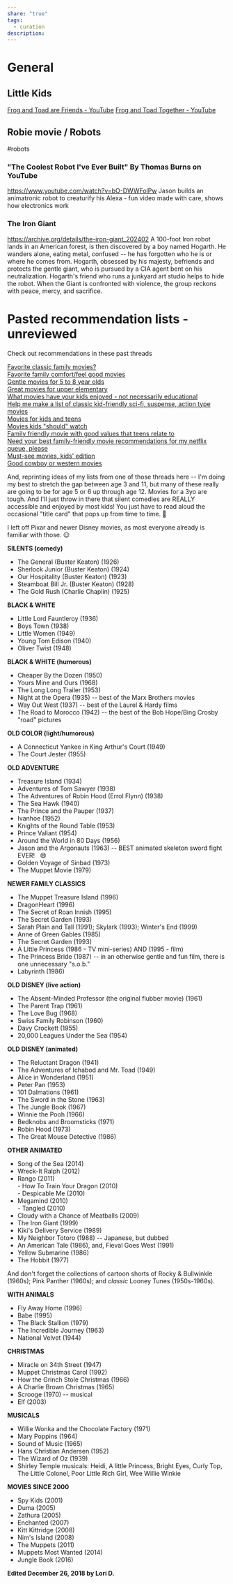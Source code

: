```yaml
---
share: "true"
tags:
  - curation
description:
---
```


# General
## Little Kids
[Frog and Toad are Friends - YouTube](https://www.youtube.com/watch?v=yrNGxa56Gpc)
[Frog and Toad Together - YouTube](https://www.youtube.com/watch?v=K_S7mmdAxNk)

## Robie movie / Robots
#robots 
### "The Coolest Robot I've Ever Built" By Thomas Burns on YouTube 
https://www.youtube.com/watch?v=bO-DWWFolPw
Jason builds an animatronic robot to creaturify his Alexa - fun video made with care, shows how electronics work

### **The Iron Giant**
https://archive.org/details/the-iron-giant_202402 
A 100-foot Iron robot lands in an American forest, is then discovered by a boy named Hogarth. He wanders alone, eating metal, confused -- he has forgotten who he is or where he comes from. Hogarth, obsessed by his majesty, befriends and protects the gentle giant, who is pursued by a CIA agent bent on his neutralization. Hogarth's friend who runs a junkyard art studio helps to hide the robot. When the Giant is confronted with violence, the group reckons with peace, mercy, and sacrifice. 

# Pasted recommendation lists - unreviewed
Check out recommendations in these past threads

[Favorite classic family movies?](https://forums.welltrainedmind.com/topic/301185-favorite-classic-family-movies/)  
[Favorite family comfort/feel good movies](https://forums.welltrainedmind.com/topic/385394-favorite-family-comfortfeel-good-movies/)  
[Gentle movies for 5 to 8 year olds](https://forums.welltrainedmind.com/topic/615030-gentle-movies-for-5-8-year-olds/)  
[Great movies for upper elementary](https://forums.welltrainedmind.com/topic/523208-great-movies-for-upper-elementary/)  
[What movies have your kids enjoyed - not necessarily educational](https://forums.welltrainedmind.com/topic/539809-what-movies-have-your-kids-enjoyed-not-necessarily-educational/)  
[Help me make a list of classic kid-friendly sci-fi, suspense, action type movies](https://forums.welltrainedmind.com/topic/437751-help-me-make-a-list-of-classic-kid-friendly-sci-fi-suspense-action-type-movies/)  
[Movies for kids and teens](https://forums.welltrainedmind.com/topic/529561-movies-for-kids-and-teens/)  
[Movies kids "should" watch](https://forums.welltrainedmind.com/topic/526937-movies-kids-should-watch/)  
[Family friendly movie with good values that teens relate to](https://forums.welltrainedmind.com/topic/492832-family-friendly-movie-with-good-values-that-teens-relate-to/)  
[Need your best family-friendly movie recommendations for my netflix queue, please](https://forums.welltrainedmind.com/topic/126488-need-your-best-family-friendly-movie-recommendations-for-my-netflix-queue-please/)  
[Must-see movies, kids' edition](https://forums.welltrainedmind.com/topic/421433-must-see-movies-kids-edition/)  
[Good cowboy or western movies](https://forums.welltrainedmind.com/topic/518853-good-cowboy-or-western-movies-for-younger-kids/)

And, reprinting ideas of my lists from one of those threads here -- I'm doing my best to stretch the gap between age 3 and 11, but many of these really are going to be for age 5 or 6 up through age 12. Movies for a 3yo are tough. And I'll just throw in there that silent comedies are REALLY accessible and enjoyed by most kids! You just have to read aloud the occasional "title card" that pops up from time to time. 🙂

I left off Pixar and newer Disney movies, as most everyone already is familiar with those. 😉

**SILENTS (comedy)**  
- The General (Buster Keaton) (1926)  
- Sherlock Junior (Buster Keaton) (1924)  
- Our Hospitality (Buster Keaton) (1923)  
- Steamboat Bill Jr. (Buster Keaton) (1928)  
- The Gold Rush (Charlie Chaplin) (1925)  
  
**BLACK & WHITE**  
- Little Lord Fauntleroy (1936)  
- Boys Town (1938)  
- Little Women (1949)  
- Young Tom Edison (1940)  
- Oliver Twist (1948)  
  
**BLACK & WHITE (humorous)**  
- Cheaper By the Dozen (1950)  
- Yours Mine and Ours (1968)  
- The Long Long Trailer (1953)  
- Night at the Opera (1935) -- best of the Marx Brothers movies  
- Way Out West (1937) -- best of the Laurel & Hardy films  
- The Road to Morocco (1942) -- the best of the Bob Hope/Bing Crosby "road" pictures

**OLD COLOR (light/humorous)**  
- A Connecticut Yankee in King Arthur's Court (1949)  
- The Court Jester (1955)  
  
**OLD ADVENTURE**  
- Treasure Island (1934)  
- Adventures of Tom Sawyer (1938)  
- The Adventures of Robin Hood (Errol Flynn) (1938)  
- The Sea Hawk (1940)  
- The Prince and the Pauper (1937)  
- Ivanhoe (1952)  
- Knights of the Round Table (1953)  
- Prince Valiant (1954)  
- Around the World in 80 Days (1956)  
- Jason and the Argonauts (1963) -- BEST animated skeleton sword fight EVER!   😄  
- Golden Voyage of Sinbad (1973)  
- The Muppet Movie (1979)

**NEWER FAMILY CLASSICS**  
- The Muppet Treasure Island (1996)  
- DragonHeart (1996)  
- The Secret of Roan Innish (1995)  
- The Secret Garden (1993)  
- Sarah Plain and Tall (1991); Skylark (1993); Winter's End (1999)  
- Anne of Green Gables (1985)  
- The Secret Garden (1993)  
- A Little Princess (1986 - TV mini-series) AND (1995 - film)  
- The Princess Bride (1987) -- in an otherwise gentle and fun film, there is one unnecessary "s.o.b."  
- Labyrinth (1986)  
  
**OLD DISNEY (live action)**  
- The Absent-Minded Professor (the original flubber movie) (1961)  
- The Parent Trap (1961)  
- The Love Bug (1968)  
- Swiss Family Robinson (1960)  
- Davy Crockett (1955)  
- 20,000 Leagues Under the Sea (1954)  
  
**OLD DISNEY (animated)**  
- The Reluctant Dragon (1941)  
- The Adventures of Ichabod and Mr. Toad (1949)  
- Alice in Wonderland (1951)  
- Peter Pan (1953)  
- 101 Dalmations (1961)  
- The Sword in the Stone (1963)  
- The Jungle Book (1967)  
- Winnie the Pooh (1966)  
- Bedknobs and Broomsticks (1971)  
- Robin Hood (1973)  
- The Great Mouse Detective (1986)

**OTHER ANIMATED**  
- Song of the Sea (2014)  
- Wreck-It Ralph (2012)  
- Rango (2011)  
- How To Train Your Dragon (2010)  
- Despicable Me (2010)  
- Megamind (2010)  
- Tangled (2010)  
- Cloudy with a Chance of Meatballs (2009)  
- The Iron Giant (1999)  
- Kiki's Delivery Service (1989)  
- My Neighbor Totoro (1988) -- Japanese, but dubbed  
- An American Tale (1986), and, Fieval Goes West (1991)  
- Yellow Submarine (1986)  
- The Hobbit (1977)

And don't forget the collections of cartoon shorts of Rocky & Bullwinkle (1960s); Pink Panther (1960s); and *classic* Looney Tunes (1950s-1960s).  
  
**WITH ANIMALS**  
- Fly Away Home (1996)  
- Babe (1995)  
- The Black Stallion (1979)  
- The Incredible Journey (1963)  
- National Velvet (1944)  
  
**CHRISTMAS**  
- Miracle on 34th Street (1947)  
- Muppet Christmas Carol (1992)  
- How the Grinch Stole Christmas (1966)  
- A Charlie Brown Christmas (1965)  
- Scrooge (1970) -- musical  
- Elf (2003)  
  
**MUSICALS**  
- Willie Wonka and the Chocolate Factory (1971)  
- Mary Poppins (1964)  
- Sound of Music (1965)  
- Hans Christian Andersen (1952)  
- The Wizard of Oz (1939)  
- Shirley Temple musicals: Heidi, A little Princess, Bright Eyes, Curly Top, The Little Colonel, Poor Little Rich Girl, Wee Willie Winkie

**MOVIES SINCE 2000**  
- Spy Kids (2001)  
- Duma (2005)  
- Zathura (2005)  
- Enchanted (2007)  
- Kitt Kittridge (2008)  
- Nim's Island (2008)  
- The Muppets (2011)  
- Muppets Most Wanted (2014)  
- Jungle Book (2016)

**Edited December 26, 2018 by Lori D.**